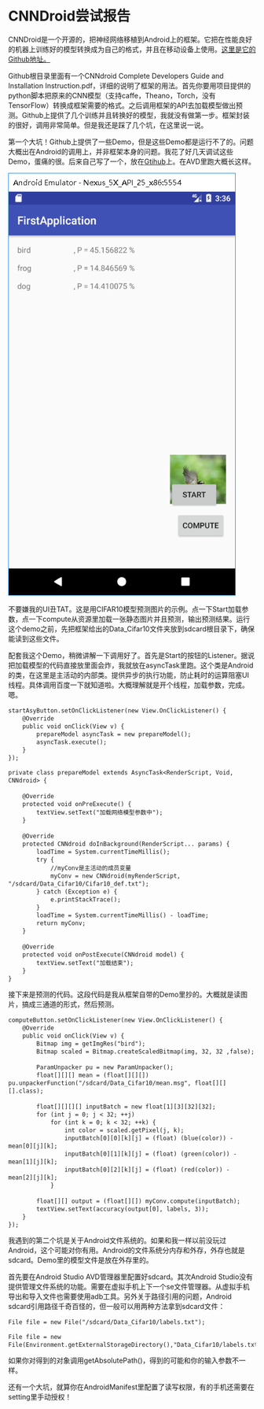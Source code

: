 # CNNDroid尝试报告
CNNDroid是一个开源的，把神经网络移植到Android上的框架。它把在性能良好的机器上训练好的模型转换成为自己的格式，并且在移动设备上使用。[这里是它的Github地址。](https://github.com/ENCP/CNNdroid)

Github根目录里面有一个CNNdroid Complete Developers Guide and Installation Instruction.pdf，详细的说明了框架的用法。首先你要用项目提供的python脚本把原来的CNN模型（支持caffe，Theano，Torch，没有TensorFlow）转换成框架需要的格式。之后调用框架的API去加载模型做出预测。Github上提供了几个训练并且转换好的模型，我就没有做第一步。框架封装的很好，调用非常简单。但是我还是踩了几个坑，在这里说一说。

第一个大坑！Github上提供了一些Demo，但是这些Demo都是运行不了的。问题大概出在Android的调用上，并非框架本身的问题。我花了好几天调试这些Demo，蛋痛的很。后来自己写了一个，放在[Gtihub](https://github.com/nephashi/cnndroid_demo)上。在AVD里跑大概长这样。

![image](/images/CNNDroid/demo_appearance.png)

不要嫌我的UI丑TAT。这是用CIFAR10模型预测图片的示例。点一下Start加载参数，点一下compute从资源里加载一张静态图片并且预测，输出预测结果。运行这个demo之前，先把框架给出的Data_Cifar10文件夹放到sdcard根目录下，确保能读到这些文件。

配套我这个Demo，稍微讲解一下调用好了。首先是Start的按钮的Listener。据说把加载模型的代码直接放里面会炸，我就放在asyncTask里跑。这个类是Android的类，在这里是主活动的内部类。提供异步的执行功能，防止耗时的运算阻塞UI线程。具体调用百度一下就知道啦。大概理解就是开个线程，加载参数，完成。嗯。


```
startAsyButton.setOnClickListener(new View.OnClickListener() {
    @Override
    public void onClick(View v) {
        prepareModel asyncTask = new prepareModel();
        asyncTask.execute();
    }
});
```


```
private class prepareModel extends AsyncTask<RenderScript, Void, CNNdroid> {

    @Override
    protected void onPreExecute() {
        textView.setText("加载网络模型参数中");
    }

    @Override
    protected CNNdroid doInBackground(RenderScript... params) {
        loadTime = System.currentTimeMillis();
        try {
            //myConv是主活动的成员变量
            myConv = new CNNdroid(myRenderScript, "/sdcard/Data_Cifar10/Cifar10_def.txt");
        } catch (Exception e) {
            e.printStackTrace();
        }
        loadTime = System.currentTimeMillis() - loadTime;
        return myConv;
    }

    @Override
    protected void onPostExecute(CNNdroid model) {
        textView.setText("加载结束");
    }
}
```

接下来是预测的代码。这段代码是我从框架自带的Demo里抄的。大概就是读图片，搞成三通道的形式，然后预测。


```
computeButton.setOnClickListener(new View.OnClickListener() {
    @Override
    public void onClick(View v) {
        Bitmap img = getImgRes("bird");
        Bitmap scaled = Bitmap.createScaledBitmap(img, 32, 32 ,false);

        ParamUnpacker pu = new ParamUnpacker();
        float[][][] mean = (float[][][]) pu.unpackerFunction("/sdcard/Data_Cifar10/mean.msg", float[][][].class);

        float[][][][] inputBatch = new float[1][3][32][32];
        for (int j = 0; j < 32; ++j)
            for (int k = 0; k < 32; ++k) {
                int color = scaled.getPixel(j, k);
                inputBatch[0][0][k][j] = (float) (blue(color)) - mean[0][j][k];
                inputBatch[0][1][k][j] = (float) (green(color)) - mean[1][j][k];
                inputBatch[0][2][k][j] = (float) (red(color)) - mean[2][j][k];
            }

        float[][] output = (float[][]) myConv.compute(inputBatch);
        textView.setText(accuracy(output[0], labels, 3));
    }
});
```

我遇到的第二个坑是关于Android文件系统的。如果和我一样以前没玩过Android，这个可能对你有用。Android的文件系统分内存和外存，外存也就是sdcard。Demo里的模型文件是放在外存里的。

首先要在Android Studio AVD管理器里配置好sdcard。其次Android Studio没有提供管理文件系统的功能。需要在虚拟手机上下一个se文件管理器。从虚拟手机导出和导入文件也需要使用adb工具。另外关于路径引用的问题，Android sdcard引用路径千奇百怪的，但一般可以用两种方法拿到sdcard文件：

```
File file = new File("/sdcard/Data_Cifar10/labels.txt");
```

```
File file = new File(Environment.getExternalStorageDirectory(),"Data_Cifar10/labels.txt");
```
如果你对得到的对象调用getAbsolutePath()，得到的可能和你的输入参数不一样。

还有一个大坑，就算你在AndroidManifest里配置了读写权限，有的手机还需要在setting里手动授权！
